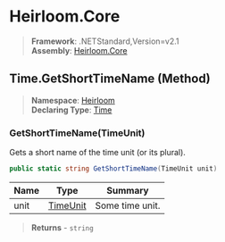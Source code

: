 # Heirloom.Core

> **Framework**: .NETStandard,Version=v2.1  
> **Assembly**: [Heirloom.Core][0]

## Time.GetShortTimeName (Method)

> **Namespace**: [Heirloom][0]  
> **Declaring Type**: [Time][1]

### GetShortTimeName(TimeUnit)

Gets a short name of the time unit (or its plural).

```cs
public static string GetShortTimeName(TimeUnit unit)
```

| Name | Type          | Summary         |
|------|---------------|-----------------|
| unit | [TimeUnit][2] | Some time unit. |

> **Returns** - `string`

[0]: ../../../Heirloom.Core.md
[1]: ../Time.md
[2]: ../TimeUnit.md
